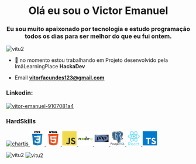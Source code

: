 <h1 align="center">Olá eu sou o Victor Emanuel</h1>
<h3 align="center">Eu sou muito apaixonado por tecnologia e estudo programação todos os dias para ser melhor do que eu fui ontem.</h3>

<p align="left"> <img src="https://komarev.com/ghpvc/?username=vitu2&label=Profile%20views&color=0e75b6&style=flat" alt="vitu2" /> </p>

- 🔭 no momento estou trabalhando em Projeto desenvolvido pela ImãLearningPlace **HackaDev**

- Email **vitorfacundes123@gmail.com**

<h3 align="left">Linkedin:</h3>
<p align="left">
<a href="https://linkedin.com/in/vitor-emanuel-9107081a4" target="blank"><img align="center" src="https://raw.githubusercontent.com/rahuldkjain/github-profile-readme-generator/master/src/images/icons/Social/linked-in-alt.svg" alt="vitor-emanuel-9107081a4" height="30" width="40" /></a>
</p>

<h3 align="left">HardSkills</h3>
<p align="left"> <a href="https://www.chartjs.org" target="_blank" rel="noreferrer"> <img src="https://www.chartjs.org/media/logo-title.svg" alt="chartjs" width="40" height="40"/> </a> <a href="https://www.w3schools.com/css/" target="_blank" rel="noreferrer"> <img src="https://raw.githubusercontent.com/devicons/devicon/master/icons/css3/css3-original-wordmark.svg" alt="css3" width="40" height="40"/> </a> <a href="https://www.w3.org/html/" target="_blank" rel="noreferrer"> <img src="https://raw.githubusercontent.com/devicons/devicon/master/icons/html5/html5-original-wordmark.svg" alt="html5" width="40" height="40"/> </a> <a href="https://developer.mozilla.org/en-US/docs/Web/JavaScript" target="_blank" rel="noreferrer"> <img src="https://raw.githubusercontent.com/devicons/devicon/master/icons/javascript/javascript-original.svg" alt="javascript" width="40" height="40"/> </a> <a href="https://nodejs.org" target="_blank" rel="noreferrer"> <img src="https://raw.githubusercontent.com/devicons/devicon/master/icons/nodejs/nodejs-original-wordmark.svg" alt="nodejs" width="40" height="40"/> </a> <a href="https://www.php.net" target="_blank" rel="noreferrer"> <img src="https://raw.githubusercontent.com/devicons/devicon/master/icons/php/php-original.svg" alt="php" width="40" height="40"/> </a> <a href="https://www.postgresql.org" target="_blank" rel="noreferrer"> <img src="https://raw.githubusercontent.com/devicons/devicon/master/icons/postgresql/postgresql-original-wordmark.svg" alt="postgresql" width="40" height="40"/> </a> <a href="https://reactjs.org/" target="_blank" rel="noreferrer"> <img src="https://raw.githubusercontent.com/devicons/devicon/master/icons/react/react-original-wordmark.svg" alt="react" width="40" height="40"/> </a> <a href="https://www.typescriptlang.org/" target="_blank" rel="noreferrer"> <img src="https://raw.githubusercontent.com/devicons/devicon/master/icons/typescript/typescript-original.svg" alt="typescript" width="40" height="40"/> </a> </p>

<p><img align="left" src="https://github-readme-stats.vercel.app/api/top-langs?username=vitu2&show_icons=true&locale=en&layout=compact" alt="vitu2" /></p>

<p>&nbsp;<img align="center" src="https://github-readme-stats.vercel.app/api?username=vitu2&show_icons=true&locale=en" alt="vitu2" /></p>

